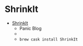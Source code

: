 # ShrinkIt
- [ShrinkIt](https://panic.com/blog/shrinkit-1-2/)
  -  Panic Blog
  - 
  - `brew cask install ShrinkIt`
